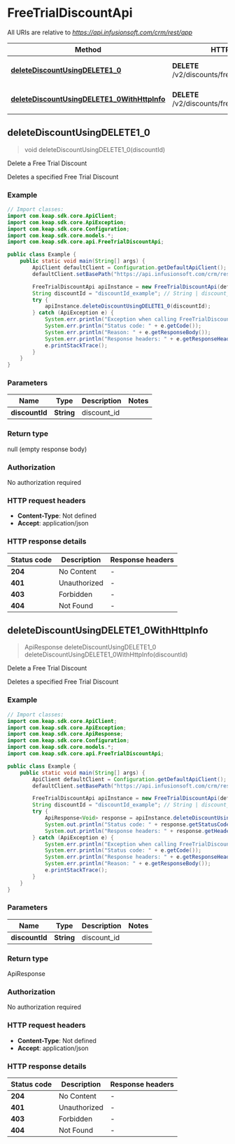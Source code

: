 # FreeTrialDiscountApi

All URIs are relative to *https://api.infusionsoft.com/crm/rest/app*

| Method | HTTP request | Description |
|------------- | ------------- | -------------|
| [**deleteDiscountUsingDELETE1_0**](FreeTrialDiscountApi.md#deleteDiscountUsingDELETE1_0) | **DELETE** /v2/discounts/freeTrials/{discount_id} | Delete a Free Trial Discount |
| [**deleteDiscountUsingDELETE1_0WithHttpInfo**](FreeTrialDiscountApi.md#deleteDiscountUsingDELETE1_0WithHttpInfo) | **DELETE** /v2/discounts/freeTrials/{discount_id} | Delete a Free Trial Discount |



## deleteDiscountUsingDELETE1_0

> void deleteDiscountUsingDELETE1_0(discountId)

Delete a Free Trial Discount

Deletes a specified Free Trial Discount

### Example

```java
// Import classes:
import com.keap.sdk.core.ApiClient;
import com.keap.sdk.core.ApiException;
import com.keap.sdk.core.Configuration;
import com.keap.sdk.core.models.*;
import com.keap.sdk.core.api.FreeTrialDiscountApi;

public class Example {
    public static void main(String[] args) {
        ApiClient defaultClient = Configuration.getDefaultApiClient();
        defaultClient.setBasePath("https://api.infusionsoft.com/crm/rest/app");

        FreeTrialDiscountApi apiInstance = new FreeTrialDiscountApi(defaultClient);
        String discountId = "discountId_example"; // String | discount_id
        try {
            apiInstance.deleteDiscountUsingDELETE1_0(discountId);
        } catch (ApiException e) {
            System.err.println("Exception when calling FreeTrialDiscountApi#deleteDiscountUsingDELETE1_0");
            System.err.println("Status code: " + e.getCode());
            System.err.println("Reason: " + e.getResponseBody());
            System.err.println("Response headers: " + e.getResponseHeaders());
            e.printStackTrace();
        }
    }
}
```

### Parameters


| Name | Type | Description  | Notes |
|------------- | ------------- | ------------- | -------------|
| **discountId** | **String**| discount_id | |

### Return type


null (empty response body)

### Authorization

No authorization required

### HTTP request headers

- **Content-Type**: Not defined
- **Accept**: application/json

### HTTP response details
| Status code | Description | Response headers |
|-------------|-------------|------------------|
| **204** | No Content |  -  |
| **401** | Unauthorized |  -  |
| **403** | Forbidden |  -  |
| **404** | Not Found |  -  |

## deleteDiscountUsingDELETE1_0WithHttpInfo

> ApiResponse<Void> deleteDiscountUsingDELETE1_0 deleteDiscountUsingDELETE1_0WithHttpInfo(discountId)

Delete a Free Trial Discount

Deletes a specified Free Trial Discount

### Example

```java
// Import classes:
import com.keap.sdk.core.ApiClient;
import com.keap.sdk.core.ApiException;
import com.keap.sdk.core.ApiResponse;
import com.keap.sdk.core.Configuration;
import com.keap.sdk.core.models.*;
import com.keap.sdk.core.api.FreeTrialDiscountApi;

public class Example {
    public static void main(String[] args) {
        ApiClient defaultClient = Configuration.getDefaultApiClient();
        defaultClient.setBasePath("https://api.infusionsoft.com/crm/rest/app");

        FreeTrialDiscountApi apiInstance = new FreeTrialDiscountApi(defaultClient);
        String discountId = "discountId_example"; // String | discount_id
        try {
            ApiResponse<Void> response = apiInstance.deleteDiscountUsingDELETE1_0WithHttpInfo(discountId);
            System.out.println("Status code: " + response.getStatusCode());
            System.out.println("Response headers: " + response.getHeaders());
        } catch (ApiException e) {
            System.err.println("Exception when calling FreeTrialDiscountApi#deleteDiscountUsingDELETE1_0");
            System.err.println("Status code: " + e.getCode());
            System.err.println("Response headers: " + e.getResponseHeaders());
            System.err.println("Reason: " + e.getResponseBody());
            e.printStackTrace();
        }
    }
}
```

### Parameters


| Name | Type | Description  | Notes |
|------------- | ------------- | ------------- | -------------|
| **discountId** | **String**| discount_id | |

### Return type


ApiResponse<Void>

### Authorization

No authorization required

### HTTP request headers

- **Content-Type**: Not defined
- **Accept**: application/json

### HTTP response details
| Status code | Description | Response headers |
|-------------|-------------|------------------|
| **204** | No Content |  -  |
| **401** | Unauthorized |  -  |
| **403** | Forbidden |  -  |
| **404** | Not Found |  -  |


